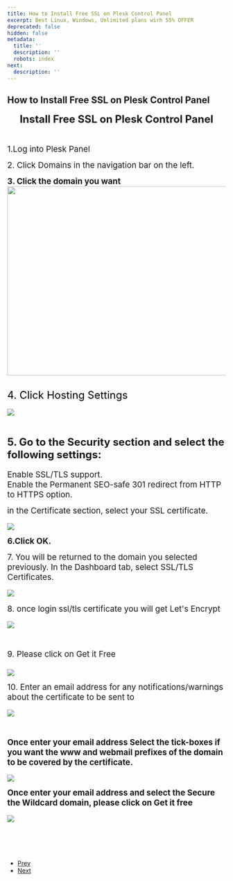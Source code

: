 ```yaml
---
title: How to Install Free SSL on Plesk Control Panel
excerpt: Best Linux, Windows, Unlimited plans wirh 55% OFFER
deprecated: false
hidden: false
metadata:
  title: ''
  description: ''
  robots: index
next:
  description: ''
---
```

<div class="page-header">
    <h2 itemprop="headline"> How to Install Free SSL on Plesk Control Panel </h2>
</div>
<dl class="article-info muted">
    <dt class="article-info-term"> </dt>
</dl>
<div itemprop="articleBody">
    <p style="text-align: center;"><span style="font-size: 18pt;"><b> Install Free SSL on Plesk Control Panel<br /><br /></b></span></p>
    <p><span style="font-weight: 400; font-size: 14pt;">1.Log into Plesk Panel</span></p>
    <p><span style="font-weight: 400; font-size: 14pt;">2. Click Domains in the navigation bar on the left.</span></p>
    <p style="text-align: left;"><span style="font-size: 14pt;"><b>3. </b></span><b><span style="font-size: 14pt;">Click the domain you want</span><img style="display: block; margin-left: auto; margin-right: auto;" src="https://image.hostingraja.in/images/helphostingraja/ssl-plesk-panel-five.webp" width="616" height="435" /><br /></b></p>
    <p><span style="color: #000000; font-size: 18pt;">4. Click Hosting Settings <br /></span><b><br /><img style="display: block; margin-left: auto; margin-right: auto;" src="https://image.hostingraja.in/images/helphostingraja/ssl-plesk-panel-six.webp" /></b><b><span style="font-size: 14pt;"><br /><br /><span style="font-size: 18pt;">5. </span></span></b>
        <span
        style="font-size: 18pt;"><b>Go to the Security section and select the following settings:</b><b><br /></b></span><span style="font-size: 12pt;"><b><br /></b><span style="font-size: 14pt;">Enable SSL/TLS support.</span><span style="font-size: 14pt;"><br /> Enable the Permanent SEO-safe 301 redirect from HTTP to HTTPS option.</span></span>
    </p>
    <p><span style="font-size: 14pt;"> in the Certificate section, select your SSL certificate.<br /></span>
        <br /><img style="display: block; margin-left: auto; margin-right: auto;" src="https://image.hostingraja.in/images/helphostingraja/ssl-plesk-panel-thirteeen.webp" /></p>
    <p style="text-align: center;"><span style="font-size: 18pt;"><b> </b></span></p>
    <p> <span style="font-size: 14pt;"><b>6.Click OK.</b></span></p>
    <p><span style="font-size: 14pt;">7. You will be returned to the domain you selected previously. In the Dashboard tab, select SSL/TLS Certificates.</span>
        <br /><b><br /><img style="display: block; margin-left: auto; margin-right: auto;" src="https://image.hostingraja.in/images/helphostingraja/ssl-plesk-panel-eight.webp" /><br /></b><span style="font-size: 14pt;">8. once login ssl/tls certificate you will get </span>
        <span
        style="font-size: 14pt;">Let's Encrypt </span>
            <br /><b><br /><img style="display: block; margin-left: auto; margin-right: auto;" src="https://image.hostingraja.in/images/helphostingraja/ssl-plesk-panel-nine.webp" /><br /><br /></b></p>
    <p><span style="font-size: 14pt;">9. Please click on </span><span style="font-size: 14pt;">Get it Free <br /><br /></span><b><img style="display: block; margin-left: auto; margin-right: auto;" src="https://image.hostingraja.in/images/helphostingraja/ssl-plesk-panel-ten.webp" /></b></p>
    <p> </p>
    <p><span style="font-size: 14pt;">10. Enter an email address</span><span style="font-size: 14pt;"> for any notifications/warnings about the certificate to be sent to</span>
        <br /><b><br /><img style="display: block; margin-left: auto; margin-right: auto;" src="https://image.hostingraja.in/images/helphostingraja/ssl-plesk-panel-eleven.webp" /><br /><br /></b></p>
    <p><span style="font-size: 14pt;"><b>Once enter your email address Select the tick-boxes if you want the </b><b>www</b><b> and </b><b>webmail</b></span><b><span style="font-size: 14pt;"> prefixes of the domain to be covered by the certificate.</span><br /><br /><img style="display: block; margin-left: auto; margin-right: auto;" src="https://image.hostingraja.in/images/helphostingraja/ssl-plesk-panel-twelve.webp" /></b></p>
    <p><b> </b></p>
    <p><span style="font-size: 14pt;"><b>Once enter your email address and select the </b><b>Secure the Wildcard domain,</b></span><b><span style="font-size: 14pt;"> please click on Get it free</span><br /><br /><img style="display: block; margin-left: auto; margin-right: auto;" src="https://image.hostingraja.in/images/helphostingraja/ssl-plesk-panel-fourteen.webp" /></b></p>
    <p> </p>
    <p style="text-align: center;"><span style="font-size: 18pt;"><b><br /><br /></b></span></p>
</div>
<ul class="pager pagenav">
    <li class="previous">
        <a class="hasTooltip" title="How to install an SSL certificate in plesk panel in vps" aria-label="Previous article: How to install an SSL certificate in plesk panel in vps" href="/docs/how-to-install-an-ssl-certificate-in-plesk-panel-in-vps" rel="prev">
        <span class="icon-chevron-left" aria-hidden="true"></span> <span aria-hidden="true">Prev</span> </a>
    </li>
    <li class="next">
        <a class="hasTooltip" title="How to install a Free Plesk License Key" aria-label="Next article: How to install a Free Plesk License Key" href="/docs/how-to-install-a-free-plesk-license-key" rel="next"> <span aria-hidden="true">Next</span> <span class="icon-chevron-right" aria-hidden="true"></span> </a>
    </li>
</ul>